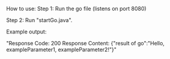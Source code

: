 How to use:
Step 1: Run the go file (listens on port 8080)

Step 2: Run "startGo.java".

Example output:

"Response Code: 200
Response Content: {"result of go":"Hello, exampleParameter1, exampleParameter2!"}"
